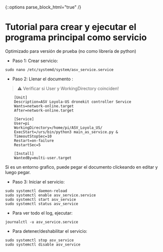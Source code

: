 {::options parse_block_html="true" /}

# Tutorial para crear y ejecutar el programa principal como servicio

Optimizado para versión de prueba (no como librería de python)

* Paso 1: Crear servicio:
```shell script
sudo nano /etc/systemd/system/asv_service.service 
```
* Paso 2: Llenar el documento :

> :warning: Verificar si User y WorkingDirectory coinciden!

        [Unit]
        Description=ASV Loyola-US dronekit controller Service
        Wants=network-online.target
        After=network-online.target
        
        [Service]
        User=pi
        WorkingDirectory=/home/pi/ASV_Loyola_US/
        ExecStart=/urs/bin/python3 main_as_service.py &
        TimeoutStopSec=10
        Restart=on-failure
        RestartSec=5
        
        [Install]
        WantedBy=multi-user.target
 Si es un entorno grafico, puede pegar el documento clickeando en editar y luego pegar.

* Paso 3: Iniciar el servicio:
```shell script
sudo systemctl daemon-reload
sudo systemctl enable asv_service.service
sudo systemctl start asv_service
sudo systemctl status asv_service
```

* Para ver todo el log, ejecutar:
```shell script
journalctl -u asv_service.service 
```

* Para detener/deshabilitar el servicio:
```shell script
sudo systemctl stop asv_service
sudo systemctl disable asv_service
```